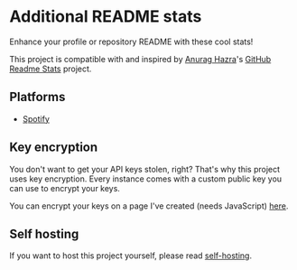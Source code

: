 # Additional README stats

Enhance your profile or repository README with these cool stats!

This project is compatible with and inspired by [Anurag Hazra](https://github.com/anuraghazra)'s [GitHub Readme Stats](https://github.com/anuraghazra/github-readme-stats) project.

## Platforms

- [Spotify](doc/spotify.md)

## Key encryption

You don't want to get your API keys stolen, right? That's why this project uses key encryption.
Every instance comes with a custom public key you can use to encrypt your keys.

You can encrypt your keys on a page I've created (needs JavaScript) [here](https://pages.leox.dev/armstats/key).

## Self hosting

If you want to host this project yourself, please read [self-hosting](doc/self-hosting.md).
